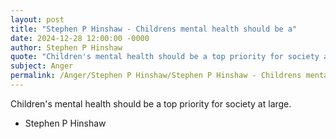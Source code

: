 ```yaml
---
layout: post
title: "Stephen P Hinshaw - Childrens mental health should be a"
date: 2024-12-28 12:00:00 -0000
author: Stephen P Hinshaw
quote: "Children's mental health should be a top priority for society at large."
subject: Anger
permalink: /Anger/Stephen P Hinshaw/Stephen P Hinshaw - Childrens mental health should be a
---
```


Children's mental health should be a top priority for society at large.

- Stephen P Hinshaw
